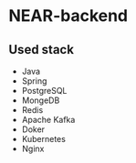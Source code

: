 # NEAR-backend

## Used stack
- Java
- Spring
- PostgreSQL
- MongeDB
- Redis
- Apache Kafka
- Doker
- Kubernetes
- Nginx
